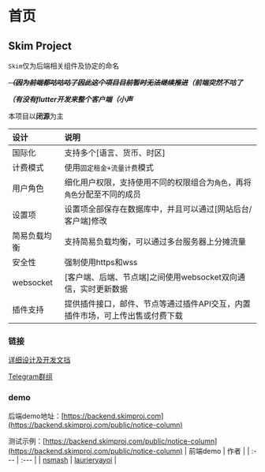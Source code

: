 # 首页

## Skim Project
`Skim`仅为后端相关组件及协定的命名

~~_**（因为前端都咕咕咕了因此这个项目目前暂时无法继续推进**_~~_**（前端突然不咕了**_

_**（有没有flutter开发来整个客户端（小声**_

本项目以**闭源**为主

| 设计 | 说明 |
| :- | :- |
| 国际化 | 支持多个\[语言、货币、时区\] |
| 计费模式 | 使用`固定租金+流量计费`模式 |
| 用户角色 | 细化用户权限，支持使用不同的权限组合为`角色`，再将`角色`分配至不同的成员 |
| 设置项 | 设置项全部保存在数据库中，并且可以通过\[网站后台/客户端\]修改 |
| 简易负载均衡 | 支持简易负载均衡，可以通过多台服务器上分摊流量 |
| 安全性 | 强制使用https和wss |
| websocket | \[客户端、后端、节点端\]之间使用websocket双向通信，实时更新数据 |
| 插件支持 | 提供插件接口，邮件、节点等通过插件API交互，内置插件市场，可上传出售或付费下载 |
### 链接
[详细设计及开发文挡](https://book.skimproj.com/)

[Telegram群组](https://t.me/joinchat/GvbhTwuCJpv4OGHGlPCHnQ)
### demo
后端demo地址：[https://backend.skimproj.com](https://backend.skimproj.com/public/notice-column)

测试示例：[https://backend.skimproj.com/public/notice-column](https://backend.skimproj.com/public/notice-column)
| 前端demo | 作者 |
| :--- | :--- |
| [nsmash](https://nsmashtest.kokoharu.club/#/) | [laurieryayoi](https://github.com/laurieryayoi) |

